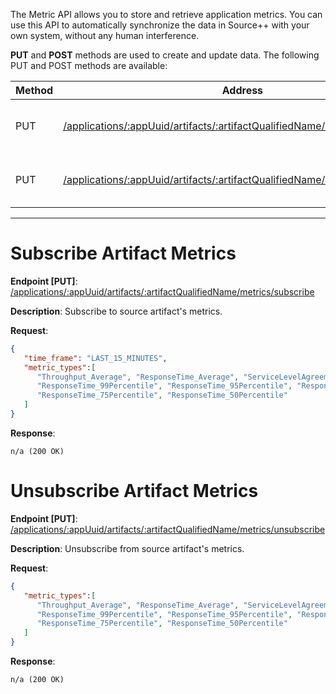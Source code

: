 The Metric API allows you to store and retrieve application metrics. You can use this API to automatically synchronize the data in Source++ with your own system, without any human interference.

**PUT** and **POST** methods are used to create and update data. The following PUT and POST methods are available:

| Method   | Address                                                                                                       | Description                                |
|----------|-------------------------------------------------------------------------------------------------------------- |--------------------------------------------|
| PUT      | [/applications/:appUuid/artifacts/:artifactQualifiedName/metrics/subscribe](#subscribe-artifact-metrics)     | Subscribe to source artifact's metrics     |
| PUT      | [/applications/:appUuid/artifacts/:artifactQualifiedName/metrics/unsubscribe](#unsubscribe-artifact-metrics) | Unsubscribe from source artifact's metrics |

---------------------------------------------------------------------------------------------------------------------------------


# Subscribe Artifact Metrics
**Endpoint [PUT]**: [/applications/:appUuid/artifacts/:artifactQualifiedName/metrics/subscribe](https://api.sourceplusplus.com/v1/applications/:appUuid/artifacts/:artifactQualifiedName/metrics/subscribe)

**Description**: Subscribe to source artifact's metrics.

**Request**:
```json
{
   "time_frame": "LAST_15_MINUTES",
   "metric_types":[
      "Throughput_Average", "ResponseTime_Average", "ServiceLevelAgreement_Average",
      "ResponseTime_99Percentile", "ResponseTime_95Percentile", "ResponseTime_90Percentile",
      "ResponseTime_75Percentile", "ResponseTime_50Percentile"
   ]
}
```

**Response**:
```
n/a (200 OK)
```

# Unsubscribe Artifact Metrics
**Endpoint [PUT]**: [/applications/:appUuid/artifacts/:artifactQualifiedName/metrics/unsubscribe](https://api.sourceplusplus.com/v1/applications/:appUuid/artifacts/:artifactQualifiedName/metrics/unsubscribe)

**Description**: Unsubscribe from source artifact's metrics.

**Request**:

```json
{
   "metric_types":[
      "Throughput_Average", "ResponseTime_Average", "ServiceLevelAgreement_Average",
      "ResponseTime_99Percentile", "ResponseTime_95Percentile", "ResponseTime_90Percentile",
      "ResponseTime_75Percentile", "ResponseTime_50Percentile"
   ]
}
```

**Response**:
```
n/a (200 OK)
```
